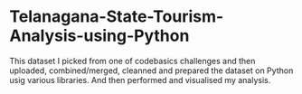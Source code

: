 # Telanagana-State-Tourism-Analysis-using-Python
This dataset I picked from one of codebasics challenges and then uploaded, combined/merged, cleanned and prepared the dataset on Python usig various libraries. And then performed and visualised my analysis.
